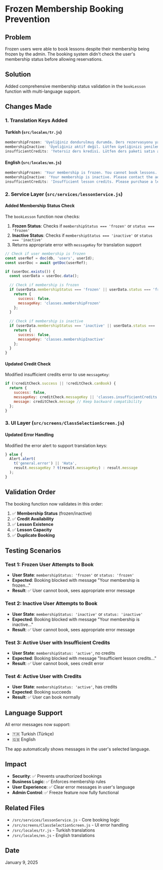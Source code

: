 # Frozen Membership Booking Prevention

## Problem
Frozen users were able to book lessons despite their membership being frozen by the admin. The booking system didn't check the user's membership status before allowing reservations.

## Solution
Added comprehensive membership status validation in the `bookLesson` function with multi-language support.

## Changes Made

### 1. Translation Keys Added

#### Turkish (`src/locales/tr.js`)
```javascript
membershipFrozen: 'Üyeliğiniz dondurulmuş durumda. Ders rezervasyonu yapamazsınız. Lütfen yönetici ile iletişime geçin.',
membershipInactive: 'Üyeliğiniz aktif değil. Lütfen üyeliğinizi yenilemek için yönetici ile iletişime geçin.',
insufficientCredits: 'Yetersiz ders kredisi. Lütfen ders paketi satın alın.',
```

#### English (`src/locales/en.js`)
```javascript
membershipFrozen: 'Your membership is frozen. You cannot book lessons. Please contact the administrator.',
membershipInactive: 'Your membership is inactive. Please contact the administrator to renew your membership.',
insufficientCredits: 'Insufficient lesson credits. Please purchase a lesson package.',
```

### 2. Service Layer (`src/services/lessonService.js`)

#### Added Membership Status Check
The `bookLesson` function now checks:
1. **Frozen Status**: Checks if `membershipStatus === 'frozen'` or `status === 'frozen'`
2. **Inactive Status**: Checks if `membershipStatus === 'inactive'` or `status === 'inactive'`
3. Returns appropriate error with `messageKey` for translation support

```javascript
// Check if user membership is frozen
const userRef = doc(db, 'users', userId);
const userDoc = await getDoc(userRef);

if (userDoc.exists()) {
  const userData = userDoc.data();
  
  // Check if membership is frozen
  if (userData.membershipStatus === 'frozen' || userData.status === 'frozen') {
    return {
      success: false,
      messageKey: 'classes.membershipFrozen'
    };
  }
  
  // Check if membership is inactive
  if (userData.membershipStatus === 'inactive' || userData.status === 'inactive') {
    return {
      success: false,
      messageKey: 'classes.membershipInactive'
    };
  }
}
```

#### Updated Credit Check
Modified insufficient credits error to use `messageKey`:
```javascript
if (!creditCheck.success || !creditCheck.canBook) {
  return {
    success: false,
    messageKey: creditCheck.messageKey || 'classes.insufficientCredits',
    message: creditCheck.message // Keep backward compatibility
  };
}
```

### 3. UI Layer (`src/screens/ClassSelectionScreen.js`)

#### Updated Error Handling
Modified the error alert to support translation keys:
```javascript
} else {
  Alert.alert(
    t('general.error') || 'Hata', 
    result.messageKey ? t(result.messageKey) : result.message
  );
}
```

## Validation Order
The booking function now validates in this order:
1. ✅ **Membership Status** (frozen/inactive)
2. ✅ **Credit Availability**
3. ✅ **Lesson Existence**
4. ✅ **Lesson Capacity**
5. ✅ **Duplicate Booking**

## Testing Scenarios

### Test 1: Frozen User Attempts to Book
- **User State**: `membershipStatus: 'frozen'` or `status: 'frozen'`
- **Expected**: Booking blocked with message "Your membership is frozen..."
- **Result**: ✅ User cannot book, sees appropriate error message

### Test 2: Inactive User Attempts to Book
- **User State**: `membershipStatus: 'inactive'` or `status: 'inactive'`
- **Expected**: Booking blocked with message "Your membership is inactive..."
- **Result**: ✅ User cannot book, sees appropriate error message

### Test 3: Active User with Insufficient Credits
- **User State**: `membershipStatus: 'active'`, no credits
- **Expected**: Booking blocked with message "Insufficient lesson credits..."
- **Result**: ✅ User cannot book, sees credit error

### Test 4: Active User with Credits
- **User State**: `membershipStatus: 'active'`, has credits
- **Expected**: Booking succeeds
- **Result**: ✅ User can book normally

## Language Support
All error messages now support:
- 🇹🇷 Turkish (Türkçe)
- 🇬🇧 English

The app automatically shows messages in the user's selected language.

## Impact
- **Security**: ✅ Prevents unauthorized bookings
- **Business Logic**: ✅ Enforces membership rules
- **User Experience**: ✅ Clear error messages in user's language
- **Admin Control**: ✅ Freeze feature now fully functional

## Related Files
- `/src/services/lessonService.js` - Core booking logic
- `/src/screens/ClassSelectionScreen.js` - UI error handling
- `/src/locales/tr.js` - Turkish translations
- `/src/locales/en.js` - English translations

## Date
January 9, 2025
